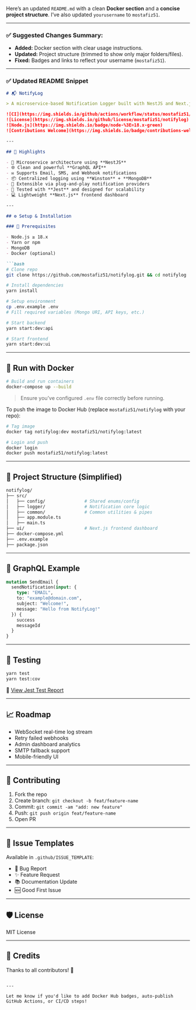 Here’s an updated `README.md` with a clean **Docker section** and a **concise project structure**. I’ve also updated `yourusername` to `mostafiz51`.

---

### ✅ Suggested Changes Summary:

* **Added:** Docker section with clear usage instructions.
* **Updated:** Project structure (trimmed to show only major folders/files).
* **Fixed:** Badges and links to reflect your username (`mostafiz51`).

---

### ✅ Updated README Snippet

````markdown
# 📬 NotifyLog

> A microservice-based Notification Logger built with NestJS and Next.js to send, track, and analyze Email, SMS, and Webhook messages.

![CI](https://img.shields.io/github/actions/workflow/status/mostafiz51/notifylog/ci.yml?branch=main)
![License](https://img.shields.io/github/license/mostafiz51/notifylog)
![Node.js](https://img.shields.io/badge/node-%3E=18.x-green)
![Contributions Welcome](https://img.shields.io/badge/contributions-welcome-brightgreen.svg)

---

## 🌟 Highlights

- 🚀 Microservice architecture using **NestJS**
- 🌐 Clean and powerful **GraphQL API**
- ✉️ Supports Email, SMS, and Webhook notifications
- 📦 Centralized logging using **Winston** + **MongoDB**
- 🎯 Extensible via plug-and-play notification providers
- 🧪 Tested with **Jest** and designed for scalability
- 💻 Lightweight **Next.js** frontend dashboard

---

## ⚙️ Setup & Installation

### 🔧 Prerequisites

- Node.js ≥ 18.x
- Yarn or npm
- MongoDB
- Docker (optional)

```bash
# Clone repo
git clone https://github.com/mostafiz51/notifylog.git && cd notifylog

# Install dependencies
yarn install

# Setup environment
cp .env.example .env
# Fill required variables (Mongo URI, API keys, etc.)

# Start backend
yarn start:dev:api

# Start frontend
yarn start:dev:ui
````

---

## 🐳 Run with Docker

```bash
# Build and run containers
docker-compose up --build
```

> Ensure you’ve configured `.env` file correctly before running.

To push the image to Docker Hub (replace `mostafiz51/notifylog` with your repo):

```bash
# Tag image
docker tag notifylog:dev mostafiz51/notifylog:latest

# Login and push
docker login
docker push mostafiz51/notifylog:latest
```

---

## 📂 Project Structure (Simplified)

```bash
notifylog/
├── src/
│   ├── config/               # Shared enums/config
│   ├── logger/               # Notification core logic
│   ├── common/               # Common utilities & pipes
│   ├── app.module.ts
│   ├── main.ts
├── ui/                       # Next.js frontend dashboard
├── docker-compose.yml
├── .env.example
├── package.json
```

---

## 🔬 GraphQL Example

```graphql
mutation SendEmail {
  sendNotification(input: {
    type: "EMAIL",
    to: "example@domain.com",
    subject: "Welcome!",
    message: "Hello from NotifyLog!"
  }) {
    success
    messageId
  }
}
```

---

## 🧪 Testing

```bash
yarn test
yarn test:cov
```

🧪 [View Jest Test Report](https://sourcecode71.github.io/NotifyLog)

---

## 📈 Roadmap

* WebSocket real-time log stream
* Retry failed webhooks
* Admin dashboard analytics
* SMTP fallback support
* Mobile-friendly UI

---

## 🤝 Contributing

1. Fork the repo
2. Create branch: `git checkout -b feat/feature-name`
3. Commit: `git commit -am "add: new feature"`
4. Push: `git push origin feat/feature-name`
5. Open PR

---

## 🐛 Issue Templates

Available in `.github/ISSUE_TEMPLATE`:

* 🐞 Bug Report
* ✨ Feature Request
* 📚 Documentation Update
* 🆕 Good First Issue

---

## 🛡 License

MIT License

---

## 🙌 Credits

Thanks to all contributors! 💖

```

---

Let me know if you'd like to add Docker Hub badges, auto-publish GitHub Actions, or CI/CD steps!
```
